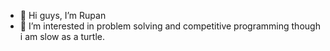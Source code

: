 - 👋 Hi guys, I’m Rupan
- 👀 I’m interested in problem solving and competitive programming though i am slow as a turtle.

<!---
ruppo-912116/ruppo-912116 is a ✨ special ✨ repository because its `README.md` (this file) appears on your GitHub profile.
You can click the Preview link to take a look at your changes.
--->

